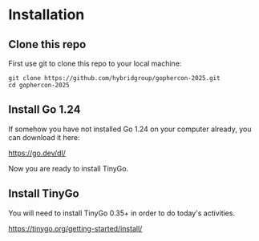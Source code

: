# Installation

## Clone this repo

First use git to clone this repo to your local machine:

```
git clone https://github.com/hybridgroup/gophercon-2025.git
cd gophercon-2025
```

## Install Go 1.24

If somehow you have not installed Go 1.24 on your computer already, you can download it here:

https://go.dev/dl/

Now you are ready to install TinyGo.

## Install TinyGo

You will need to install TinyGo 0.35+ in order to do today's activities.

https://tinygo.org/getting-started/install/
